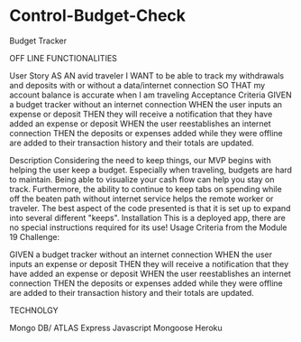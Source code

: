 # Control-Budget-Check
Budget Tracker

OFF LINE FUNCTIONALITIES

User Story
AS AN avid traveler
I WANT to be able to track my withdrawals and deposits with or without a data/internet connection
SO THAT my account balance is accurate when I am traveling 
Acceptance Criteria
GIVEN a budget tracker without an internet connection
WHEN the user inputs an expense or deposit
THEN they will receive a notification that they have added an expense or deposit
WHEN the user reestablishes an internet connection
THEN the deposits or expenses added while they were offline are added to their transaction history and their totals are updated.


Description
Considering the need to keep things, our MVP begins with helping the user keep a budget.
Especially when traveling, budgets are hard to maintain. Being able to visualize your cash flow can help you stay on track.
Furthermore, the ability to continue to keep tabs on spending while off the beaten path without internet service helps the remote worker or traveler.
The best aspect of the code presented is that it is set up to expand into several different "keeps".
Installation
This is a deployed app, there are no special instructions required for its use!
Usage
Criteria from the Module 19 Challenge:

GIVEN a budget tracker without an internet connection WHEN the user inputs an expense or deposit THEN they will receive a notification that they have added an expense or deposit WHEN the user reestablishes an internet connection THEN the deposits or expenses added while they were offline are added to their transaction history and their totals are updated.


TECHNOLGY

Mongo DB/  ATLAS
Express
Javascript
Mongoose
Heroku


